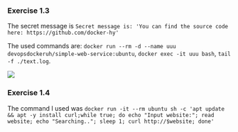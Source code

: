 ### Exercise 1.3

The secret message is `Secret message is: 'You can find the source code here: https://github.com/docker-hy'`

The used commands are: `docker run --rm -d --name uuu devopsdockeruh/simple-web-service:ubuntu`, `docker exec -it uuu bash`, `tail -f ./text.log`.

![](/Users/hann/Library/Application%20Support/marktext/images/2023-04-10-17-58-36-image.png)

### Exercise 1.4

The command I used was 
`docker run -it --rm ubuntu sh -c 'apt update && apt -y install curl;while true; do echo "Input website:"; read website; echo "Searching.."; sleep 1; curl http://$website; done'`
